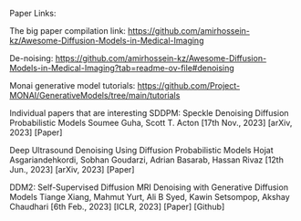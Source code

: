 Paper Links:

The big paper compilation link:
https://github.com/amirhossein-kz/Awesome-Diffusion-Models-in-Medical-Imaging


De-noising:
https://github.com/amirhossein-kz/Awesome-Diffusion-Models-in-Medical-Imaging?tab=readme-ov-file#denoising


Monai generative model tutorials:
https://github.com/Project-MONAI/GenerativeModels/tree/main/tutorials


Individual papers that are interesting
SDDPM: Speckle Denoising Diffusion Probabilistic Models
Soumee Guha, Scott T. Acton
[17th Nov., 2023] [arXiv, 2023]
[Paper]

Deep Ultrasound Denoising Using Diffusion Probabilistic Models
Hojat Asgariandehkordi, Sobhan Goudarzi, Adrian Basarab, Hassan Rivaz
[12th Jun., 2023] [arXiv, 2023]
[Paper]

DDM2: Self-Supervised Diffusion MRI Denoising with Generative Diffusion Models
Tiange Xiang, Mahmut Yurt, Ali B Syed, Kawin Setsompop, Akshay Chaudhari
[6th Feb., 2023] [ICLR, 2023]
[Paper] [Github]

